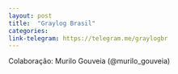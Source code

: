 ```yaml
---
layout: post
title:  "Graylog Brasil"
categories:
link-telegram: https://telegram.me/graylogbr
---
```

Colaboração: Murilo Gouveia (@murilo_gouveia)
